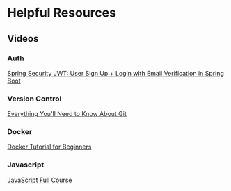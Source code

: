 # Helpful Resources

## Videos

### Auth

[Spring Security JWT: User Sign Up + Login with Email Verification in Spring Boot](https://www.youtube.com/watch?v=uZGuwX3St_c)

### Version Control

[Everything You'll Need to Know About Git](https://frontendmasters.com/courses/everything-git/)

### Docker

[Docker Tutorial for Beginners](https://www.youtube.com/watch?v=p28piYY_wv8&t=1s)

### Javascript

[JavaScript Full Course](https://www.youtube.com/watch?v=lfmg-EJ8gm4)
